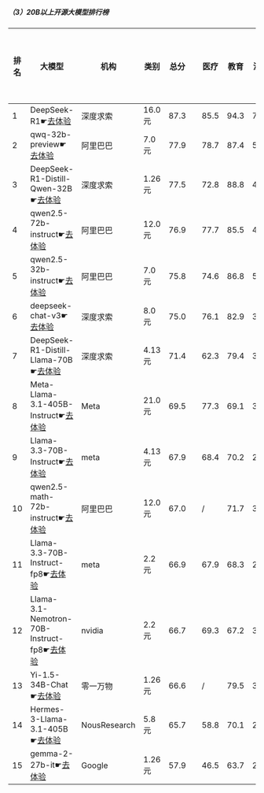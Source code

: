 ##### （3）20B以上开源大模型排行榜
|排名|大模型|机构|类别|总分| |医疗|教育|法律|行政公务|推理与数学计算|语言与指令遵从分类能力|
|---|-----|---|-------|---|-|----|---|---|------|------------|------------------|
|1|DeepSeek-R1☛[去体验](https://easyllm.site/static/modelcompare.html?type=open-source)|深度求索|16.0元|87.3| |                    85.5|94.3|71.7|                    88.6|92.7|91.2|
|2|qwq-32b-preview☛[去体验](https://easyllm.site/static/modelcompare.html?type=open-source)|阿里巴巴|7.0元|77.9| |                    78.7|87.4|50.8|                    78.0|87.4|84.8|
|3|DeepSeek-R1-Distill-Qwen-32B☛[去体验](https://easyllm.site/static/modelcompare.html?type=open-source)|深度求索|1.26元|77.5| |                    72.8|88.8|49.2|                    76.2|90.1|87.7|
|4|qwen2.5-72b-instruct☛[去体验](https://easyllm.site/static/modelcompare.html?type=open-source)|阿里巴巴|12.0元|76.9| |                    77.7|85.5|49.1|                    71.7|89.3|88.0|
|5|qwen2.5-32b-instruct☛[去体验](https://easyllm.site/static/modelcompare.html?type=open-source)|阿里巴巴|7.0元|75.8| |                    74.6|86.8|51.9|                    70.0|84.2|87.6|
|6|deepseek-chat-v3☛[去体验](https://easyllm.site/static/modelcompare.html?type=open-source)|深度求索|8.0元|75.0| |                    76.1|82.9|39.5|                    72.7|92.5|86.6|
|7|DeepSeek-R1-Distill-Llama-70B☛[去体验](https://easyllm.site/static/modelcompare.html?type=open-source)|深度求索|4.13元|71.4| |                    62.3|79.4|35.2|                    77.5|88.8|85.0|
|8|Meta-Llama-3.1-405B-Instruct☛[去体验](https://easyllm.site/static/modelcompare.html?type=open-source)|Meta|21.0元|69.5| |                    77.3|69.1|37.4|                    64.2|85.0|84.2|
|9|Llama-3.3-70B-Instruct☛[去体验](https://easyllm.site/static/modelcompare.html?type=open-source)|meta|4.13元|67.9| |                    68.4|70.2|29.4|                    66.4|87.4|85.4|
|10|qwen2.5-math-72b-instruct☛[去体验](https://easyllm.site/static/modelcompare.html?type=open-source)|阿里巴巴|12.0元|67.0| |                    /|71.7|31.0|                    68.0|87.0|80.3|
|11|Llama-3.3-70B-Instruct-fp8☛[去体验](https://easyllm.site/static/modelcompare.html?type=open-source)|meta|2.2元|66.9| |                    67.9|68.3|28.5|                    64.8|86.6|85.1|
|12|Llama-3.1-Nemotron-70B-Instruct-fp8☛[去体验](https://easyllm.site/static/modelcompare.html?type=open-source)|nvidia|2.2元|66.7| |                    69.3|67.2|33.1|                    63.7|81.3|85.5|
|13|Yi-1.5-34B-Chat☛[去体验](https://easyllm.site/static/modelcompare.html?type=open-source)|零一万物|1.26元|66.6| |                    /|79.5|38.9|                    59.0|75.3|83.1|
|14|Hermes-3-Llama-3.1-405B☛[去体验](https://easyllm.site/static/modelcompare.html?type=open-source)|NousResearch|5.8元|65.7| |                    58.8|70.1|29.4|                    64.7|85.6|85.4|
|15|gemma-2-27b-it☛[去体验](https://easyllm.site/static/modelcompare.html?type=open-source)|Google|1.26元|57.9| |                    46.5|63.7|22.9|                    57.1|73.4|83.8|
    

